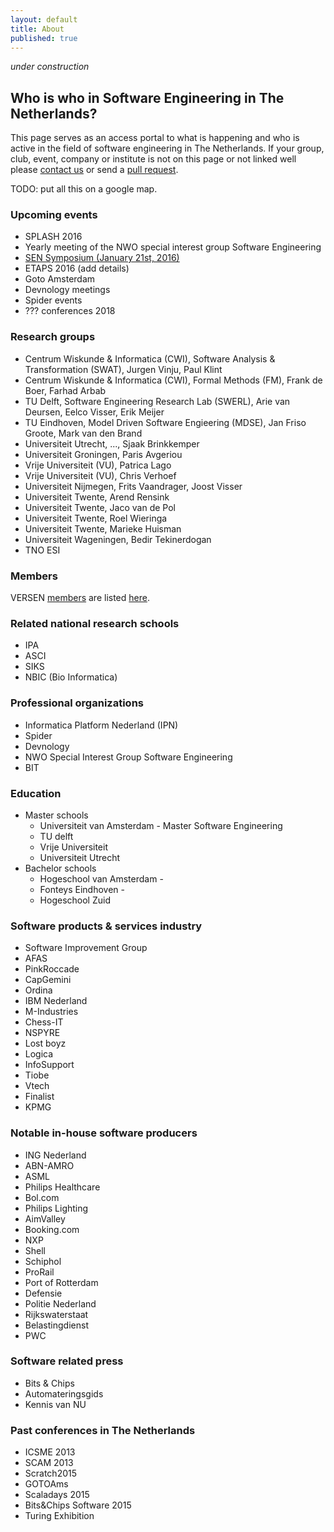 ```yaml
---
layout: default
title: About
published: true
---
```


_under construction_

## Who is who in Software Engineering in The Netherlands?

This page serves as an access portal to what is happening and who is active in the field of software engineering in The Netherlands. If your group, club, event, company or institute is not on this page or not linked well please [contact us](../contact) or send a [pull request](http://www.versen.nl/contact/pullrequest.html).

TODO: put all this on a google map.

### Upcoming events

* SPLASH 2016
* Yearly meeting of the NWO special interest group Software Engineering
* [SEN Symposium (January 21st, 2016)](http://www.sen-symposium.nl)
* ETAPS 2016 (add details)
* Goto Amsterdam
* Devnology meetings
* Spider events
* ??? conferences 2018

### Research groups

* Centrum Wiskunde & Informatica (CWI), Software Analysis & Transformation (SWAT), Jurgen Vinju, Paul Klint
* Centrum Wiskunde & Informatica (CWI), Formal Methods (FM), Frank de Boer, Farhad Arbab
* TU Delft, Software Engineering Research Lab (SWERL), Arie van Deursen, Eelco Visser, Erik Meijer
* TU Eindhoven, Model Driven Software Engieering (MDSE), Jan Friso Groote, Mark van den Brand
* Universiteit Utrecht, ..., Sjaak Brinkkemper
* Universiteit Groningen, Paris Avgeriou
* Vrije Universiteit (VU), Patrica Lago
* Vrije Universiteit (VU), Chris Verhoef
* Universiteit Nijmegen, Frits Vaandrager, Joost Visser
* Universiteit Twente, Arend Rensink
* Universiteit Twente, Jaco van de Pol
* Universiteit Twente, Roel Wieringa
* Universiteit Twente, Marieke Huisman
* Universiteit Wageningen, Bedir Tekinerdogan
* TNO ESI 

### Members

VERSEN [members](members.html) are listed [here](members.html).

### Related national research schools

* IPA
* ASCI
* SIKS
* NBIC (Bio Informatica)

### Professional organizations

* Informatica Platform Nederland (IPN)
* Spider
* Devnology
* NWO Special Interest Group Software Engineering
* BIT

### Education

* Master schools
   * Universiteit van Amsterdam - Master Software Engineering
   * TU delft
   * Vrije Universiteit
   * Universiteit Utrecht
* Bachelor schools
   * Hogeschool van Amsterdam -
   * Fonteys Eindhoven - 
   * Hogeschool Zuid

### Software products & services industry

* Software Improvement Group
* AFAS
* PinkRoccade
* CapGemini
* Ordina
* IBM Nederland
* M-Industries
* Chess-IT
* NSPYRE
* Lost boyz
* Logica
* InfoSupport
* Tiobe
* Vtech
* Finalist
* KPMG

### Notable in-house software producers

* ING Nederland
* ABN-AMRO
* ASML
* Philips Healthcare
* Bol.com
* Philips Lighting
* AimValley
* Booking.com
* NXP
* Shell
* Schiphol
* ProRail
* Port of Rotterdam
* Defensie
* Politie Nederland
* Rijkswaterstaat 
* Belastingdienst
* PWC


### Software related press

* Bits & Chips
* Automateringsgids
* Kennis van NU

### Past conferences in The Netherlands

* ICSME 2013
* SCAM 2013
* Scratch2015
* GOTOAms
* Scaladays 2015
* Bits&Chips Software 2015
* Turing Exhibition

